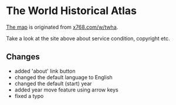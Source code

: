 The World Historical Atlas
==========================

[The map](https://ryochin.github.io/twha/) is originated from [x768.com/w/twha](http://x768.com/w/twha.en).

Take a look at the site above about service condition, copyright etc.

Changes
-------

* added 'about' link button
* changed the default language to English
* changed the default (start) year
* added year move feature using arrow keys
* fixed a typo
